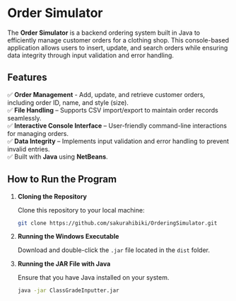 # Order Simulator

The **Order Simulator** is a backend ordering system built in Java to efficiently manage customer orders for a clothing shop. This console-based application allows users to insert, update, and search orders while ensuring data integrity through input validation and error handling.

## Features

✅ **Order Management** - Add, update, and retrieve customer orders, including order ID, name, and style (size).  
✅ **File Handling** – Supports CSV import/export to maintain order records seamlessly.    
✅ **Interactive Console Interface** – User-friendly command-line interactions for managing orders.  
✅ **Data Integrity** – Implements input validation and error handling to prevent invalid entries.  
✅ Built with **Java** using **NetBeans**.  

## How to Run the Program

1. **Cloning the Repository**

    Clone this repository to your local machine:
    ```bash
    git clone https://github.com/sakurahibiki/OrderingSimulator.git
    ```
2. **Running the Windows Executable**
   
    Download and double-click the `.jar` file located in the `dist` folder.
4. **Running the JAR File with Java**

    Ensure that you have Java installed on your system.
    ```bash
    java -jar ClassGradeInputter.jar
    ```
